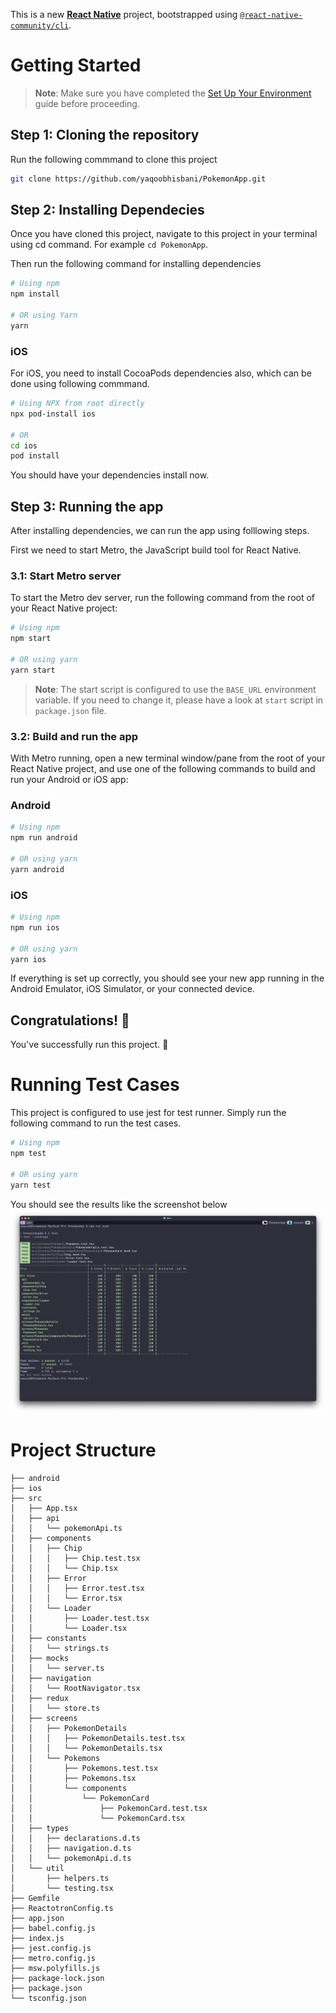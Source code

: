 This is a new [**React Native**](https://reactnative.dev) project, bootstrapped using [`@react-native-community/cli`](https://github.com/react-native-community/cli).

# Getting Started

> **Note**: Make sure you have completed the [Set Up Your Environment](https://reactnative.dev/docs/set-up-your-environment) guide before proceeding.

## Step 1: Cloning the repository

Run the following commmand to clone this project

```sh
git clone https://github.com/yaqoobhisbani/PokemonApp.git
```

## Step 2: Installing Dependecies

Once you have cloned this project, navigate to this project in your terminal using cd command. For example `cd PokemonApp`.

Then run the following command for installing dependencies

```sh
# Using npm
npm install

# OR using Yarn
yarn
```

### iOS

For iOS, you need to install CocoaPods dependencies also, which can be done using following commmand.

```sh
# Using NPX from root directly
npx pod-install ios

# OR
cd ios
pod install
```

You should have your dependencies install now.

## Step 3: Running the app

After installing dependencies, we can run the app using folllowing steps.

First we need to start Metro, the JavaScript build tool for React Native.

### 3.1: Start Metro server

To start the Metro dev server, run the following command from the root of your React Native project:

```sh
# Using npm
npm start

# OR using yarn
yarn start
```

> **Note**: The start script is configured to use the `BASE_URL` environment variable. If you need to change it, please have a look at `start` script in `package.json` file.

### 3.2: Build and run the app

With Metro running, open a new terminal window/pane from the root of your React Native project, and use one of the following commands to build and run your Android or iOS app:

### Android

```sh
# Using npm
npm run android

# OR using yarn
yarn android
```

### iOS

```sh
# Using npm
npm run ios

# OR using yarn
yarn ios
```

If everything is set up correctly, you should see your new app running in the Android Emulator, iOS Simulator, or your connected device.

## Congratulations! 🎉

You've successfully run this project. 🥳

# Running Test Cases

This project is configured to use jest for test runner. Simply run the following command to run the test cases.

```sh
# Using npm
npm test

# OR using yarn
yarn test
```

You should see the results like the screenshot below
![Jest](./docs//tests_screenshot.png)

# Project Structure

```
├── android
├── ios
├── src
│   ├── App.tsx
│   ├── api
│   │   └── pokemonApi.ts
│   ├── components
│   │   ├── Chip
│   │   │   ├── Chip.test.tsx
│   │   │   └── Chip.tsx
│   │   ├── Error
│   │   │   ├── Error.test.tsx
│   │   │   └── Error.tsx
│   │   └── Loader
│   │       ├── Loader.test.tsx
│   │       └── Loader.tsx
│   ├── constants
│   │   └── strings.ts
│   ├── mocks
│   │   └── server.ts
│   ├── navigation
│   │   └── RootNavigator.tsx
│   ├── redux
│   │   └── store.ts
│   ├── screens
│   │   ├── PokemonDetails
│   │   │   ├── PokemonDetails.test.tsx
│   │   │   └── PokemonDetails.tsx
│   │   └── Pokemons
│   │       ├── Pokemons.test.tsx
│   │       ├── Pokemons.tsx
│   │       └── components
│   │           └── PokemonCard
│   │               ├── PokemonCard.test.tsx
│   │               └── PokemonCard.tsx
│   ├── types
│   │   ├── declarations.d.ts
│   │   ├── navigation.d.ts
│   │   └── pokemonApi.d.ts
│   └── util
│       ├── helpers.ts
│       └── testing.tsx
├── Gemfile
├── ReactotronConfig.ts
├── app.json
├── babel.config.js
├── index.js
├── jest.config.js
├── metro.config.js
├── msw.polyfills.js
├── package-lock.json
├── package.json
└── tsconfig.json
```
